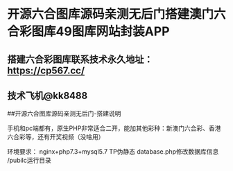 # 开源六合图库源码亲测无后门搭建澳门六合彩图库49图库网站封装APP


## 搭建六合彩图库联系技术永久地址： https://cp567.cc/
## 技术飞机@kk8488


##开源六合图库源码亲测无后门-搭建说明

手机和pc端都有，原生PHP非常适合二开，能加其他彩种：新澳门六合彩、香港六合彩等，还有开奖视频（没啥用）

环境要求：
nginx+php7.3+mysql5.7
TP伪静态
database.php修改数据库信息
/pubilc运行目录